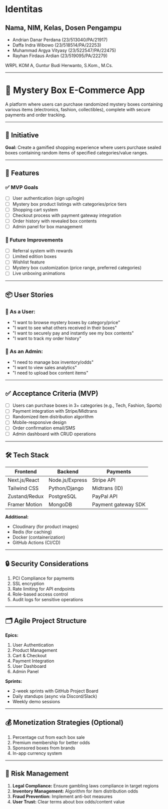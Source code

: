 # Identitas
## Nama, NIM, Kelas, Dosen Pengampu
- Andrian Danar Perdana (23/513040/PA/21917)
- Daffa Indra Wibowo (23/518514/PA/22253)
- Muhammad Argya Vityasy (23/522547/PA/22475)
- Rayhan Firdaus Ardian (23/519095/PA/22279)

WRPL KOM A, Guntur Budi Herwanto, S.Kom., M.Cs.

---

# 🎁 Mystery Box E-Commerce App

A platform where users can purchase randomized mystery boxes containing various items (electronics, fashion, collectibles), complete with secure payments and order tracking.

---

## 🚀 Initiative

**Goal:** Create a gamified shopping experience where users purchase sealed boxes containing random items of specified categories/value ranges.

---

## 🧩 Features

### ✅ MVP Goals
- [ ] User authentication (sign up/login)
- [ ] Mystery box product listings with categories/price tiers
- [ ] Shopping cart system
- [ ] Checkout process with payment gateway integration
- [ ] Order history with revealed box contents
- [ ] Admin panel for box management

### 🧠 Future Improvements
- [ ] Referral system with rewards
- [ ] Limited edition boxes
- [ ] Wishlist feature
- [ ] Mystery box customization (price range, preferred categories)
- [ ] Live unboxing animations

---

## 📦 User Stories

### 🧍 As a User:
- "I want to browse mystery boxes by category/price"
- "I want to see what others received in their boxes"
- "I want to securely pay and instantly see my box contents"
- "I want to track my order history"

### 👔 As an Admin:
- "I need to manage box inventory/odds"
- "I want to view sales analytics"
- "I need to upload box content items"

---

## ✅ Acceptance Criteria (MVP)
- [ ] Users can purchase boxes in 3+ categories (e.g., Tech, Fashion, Sports)
- [ ] Payment integration with Stripe/Midtrans
- [ ] Randomized item distribution algorithm
- [ ] Mobile-responsive design
- [ ] Order confirmation email/SMS
- [ ] Admin dashboard with CRUD operations

---

## 🛠️ Tech Stack

| Frontend        | Backend         | Payments           |
|-----------------|-----------------|--------------------|
| Next.js/React   | Node.js/Express | Stripe API         |
| Tailwind CSS    | Python/Django   | Midtrans (ID)      |
| Zustand/Redux   | PostgreSQL      | PayPal API         |
| Framer Motion   | MongoDB         | Payment gateway SDK|

**Additional:**
- Cloudinary (for product images)
- Redis (for caching)
- Docker (containerization)
- GitHub Actions (CI/CD)

---

## 🔒 Security Considerations
1. PCI Compliance for payments
2. SSL encryption
3. Rate limiting for API endpoints
4. Role-based access control
5. Audit logs for sensitive operations

---

## 🗂️ Agile Project Structure

**Epics:**
1. User Authentication
2. Product Management
3. Cart & Checkout
4. Payment Integration
5. User Dashboard
6. Admin Panel

**Sprints:**
- 2-week sprints with GitHub Project Board
- Daily standups (async via Discord/Slack)
- Weekly demo sessions

---

## 💰 Monetization Strategies (Optional)
1. Percentage cut from each box sale
2. Premium membership for better odds
3. Sponsored boxes from brands
4. In-app currency system

---

## 🚨 Risk Management
1. **Legal Compliance:** Ensure gambling laws compliance in target regions
2. **Inventory Management:** Algorithm for item distribution odds
3. **Fraud Prevention:** Implement anti-bot measures
4. **User Trust:** Clear terms about box odds/content value
